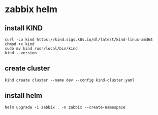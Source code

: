 # zabbix helm

## install KIND

```console
curl -Lo kind https://kind.sigs.k8s.io/dl/latest/kind-linux-amd64
chmod +x kind
sudo mv kind /usr/local/bin/kind
kind --version
```

## create cluster

```console
kind create cluster --name dev --config kind-cluster.yaml
```

## install helm

```console
helm upgrade -i zabbix . -n zabbix --create-namespace
```
